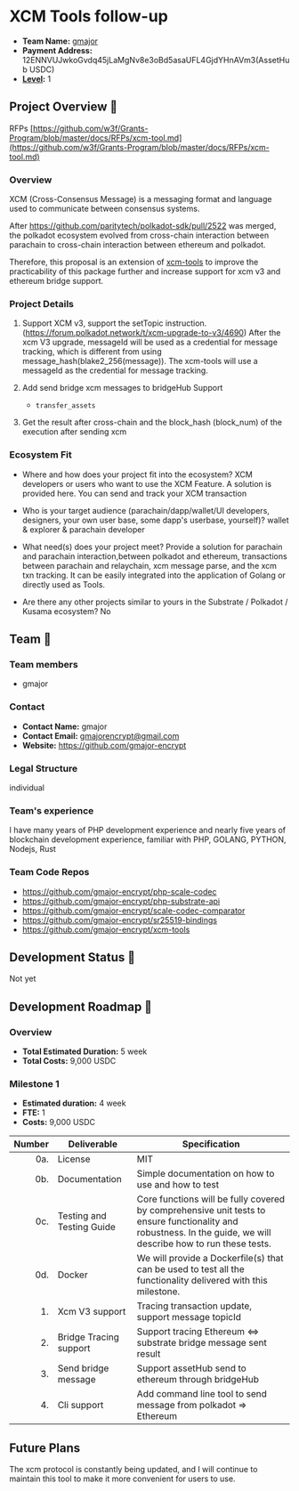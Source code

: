 # XCM Tools follow-up

* **Team Name:** [gmajor](https://github.com/gmajor-encrypt)
* **Payment Address:** 12ENNVUJwkoGvdq45jLaMgNv8e3oBd5asaUFL4GjdYHnAVm3(AssetHub USDC)
* **[Level](https://github.com/w3f/Grants-Program/tree/master#level_slider-levels):** 1

## Project Overview :page_facing_up:

RFPs [https://github.com/w3f/Grants-Program/blob/master/docs/RFPs/xcm-tool.md](https://github.com/w3f/Grants-Program/blob/master/docs/RFPs/xcm-tool.md)

### Overview

XCM (Cross-Consensus Message) is a messaging format and language used to communicate between consensus systems.

After https://github.com/paritytech/polkadot-sdk/pull/2522 was merged, the polkadot ecosystem evolved from cross-chain interaction
between parachain to cross-chain interaction between ethereum and polkadot.

Therefore, this proposal is an extension of [xcm-tools](https://github.com/gmajor-encrypt/xcm-tools) to improve the
practicability of this package further and increase support for xcm v3 and ethereum bridge support.

### Project Details

1. Support XCM v3, support the setTopic instruction.(https://forum.polkadot.network/t/xcm-upgrade-to-v3/4690)
   After the xcm V3 upgrade, messageId will be used as a credential for message tracking, which is different from using
   message_hash(blake2_256(message)).
   The xcm-tools will use a messageId as the credential for message tracking.

2. Add send bridge xcm messages to bridgeHub Support

    * `transfer_assets`

3. Get the result after cross-chain and the block_hash (block_num) of the execution after sending xcm

### Ecosystem Fit

- Where and how does your project fit into the ecosystem?
  XCM developers or users who want to use the XCM Feature. A solution is provided here. You can send and track your XCM
  transaction

- Who is your target audience (parachain/dapp/wallet/UI developers, designers, your own user base, some dapp's userbase,
  yourself)?
  wallet & explorer & parachain developer

- What need(s) does your project meet?
  Provide a solution for parachain and parachain interaction,between polkadot and ethereum, transactions between parachain and relaychain,
  xcm message parse, and the xcm txn tracking. It can be easily integrated into the application of Golang or directly used as Tools.

- Are there any other projects similar to yours in the Substrate / Polkadot / Kusama ecosystem?
  No

## Team :busts_in_silhouette:

### Team members

* gmajor

### Contact

* **Contact Name:** gmajor
* **Contact Email:** gmajorencrypt@gmail.com
* **Website:** <https://github.com/gmajor-encrypt>

### Legal Structure

individual

### Team's experience

I have many years of PHP development experience and nearly five years of blockchain development experience, familiar
with PHP, GOLANG, PYTHON, Nodejs, Rust

### Team Code Repos

- https://github.com/gmajor-encrypt/php-scale-codec
- https://github.com/gmajor-encrypt/php-substrate-api
- https://github.com/gmajor-encrypt/scale-codec-comparator
- https://github.com/gmajor-encrypt/sr25519-bindings
- https://github.com/gmajor-encrypt/xcm-tools

## Development Status :open_book:

Not yet

## Development Roadmap :nut_and_bolt:

### Overview

* **Total Estimated Duration:** 5 week
* **Total Costs:** 9,000 USDC

### Milestone 1

* **Estimated duration:** 4 week
* **FTE:**  1
* **Costs:** 9,000 USDC

| Number | Deliverable               | Specification                                                                                                                                                   |
|-------:|---------------------------|-----------------------------------------------------------------------------------------------------------------------------------------------------------------|
|    0a. | License                   | MIT                                                                                                                                                             |
|    0b. | Documentation             | Simple documentation on how to use and how to test                                                                                                              |
|    0c. | Testing and Testing Guide | Core functions will be fully covered by comprehensive unit tests to ensure functionality and robustness. In the guide, we will describe how to run these tests. |
|    0d. | Docker                    | We will provide a Dockerfile(s) that can be used to test all the functionality delivered with this milestone.                                                   |
|     1. | Xcm V3 support            | Tracing transaction update, support message topicId                                                                                                             |  
|     2. | Bridge Tracing support    | Support tracing Ethereum <=> substrate bridge message sent result                                                                                               |  
|     3. | Send bridge message       | Support assetHub send to ethereum through bridgeHub                                                                                                             |
|     4. | Cli support               | Add command line tool to send message from polkadot => Ethereum                                                                                                 |

## Future Plans

The xcm protocol is constantly being updated, and I will continue to maintain this tool to make it more convenient for
users to use.
